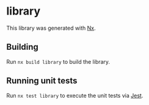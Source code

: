 # library

This library was generated with [Nx](https://nx.dev).

## Building

Run `nx build library` to build the library.

## Running unit tests

Run `nx test library` to execute the unit tests via [Jest](https://jestjs.io).
